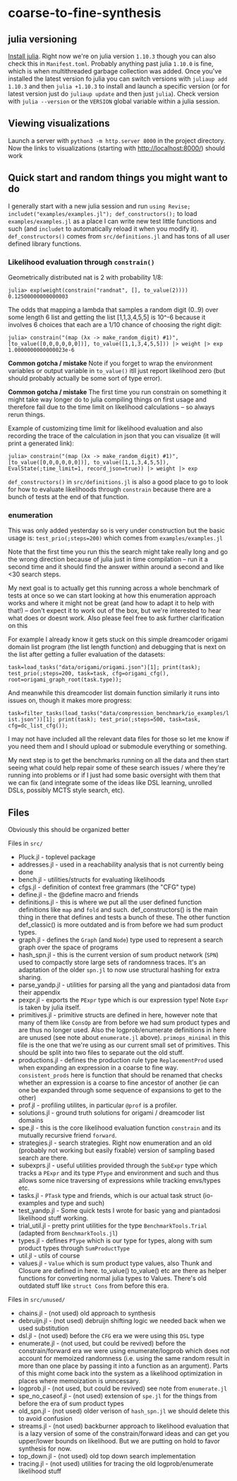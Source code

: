 # coarse-to-fine-synthesis

## julia versioning
[Install julia](https://julialang.org/downloads/). Right now we're on julia version `1.10.3` though you can also check this in `Manifest.toml`. Probably anything past julia `1.10.0` is fine, which is when multithreaded garbage collection was added. Once you've installed the latest version fo julia you can switch versions with `juliaup add 1.10.3` and then `julia +1.10.3` to install and launch a specific version (or for latest version just do `juliaup update` and then just `julia`). Check version with `julia --version` or the `VERSION` global variable within a julia session.

## Viewing visualizations

Launch a server with `python3 -m http.server 8000` in the project directory. Now the links to visualizations (starting with [http://localhost:8000/](http://localhost:8000/)) should work

## Quick start and random things you might want to do

I generally start with a new julia session and run `using Revise; includet("examples/examples.jl"); def_constructors();` to load `examples/examples.jl` as a place I can write new test little functions and such (and `includet` to automatically reload it when you modify it). `def_constructors()` comes from `src/definitions.jl` and has tons of all user defined library functions.

### Likelihood evaluation through `constrain()`
Geometrically distributed nat is 2 with probability 1/8:
```
julia> exp(weight(constrain("randnat", [], to_value(2))))
0.12500000000000003
```

The odds that mapping a lambda that samples a random digit (0..9) over some length 6 list and getting the list [1,1,3,4,5,5] is 10^-6 because it involves 6 choices that each are a 1/10 chance of choosing the right digit:
```
julia> constrain("(map (λx -> make_random_digit) #1)", [to_value([0,0,0,0,0,0])], to_value([1,1,3,4,5,5])) |> weight |> exp
1.0000000000000023e-6
```

**Common gotcha / mistake** Note if you forget to wrap the environment variables or output variable in `to_value()` itll just report likelihood zero (but should probably actually be some sort of type error).

**Common gotcha / mistake** The first time you run constrain on something it might take way longer do to julia compiling things on first usage and therefore fail due to the time limit on likelihood calculations – so always rerun things.

Example of customizing time limit for likelihood evaluation and also recording the trace of the calculation in json that you can visualize (it will print a generated link): 
```
julia> constrain("(map (λx -> make_random_digit) #1)", [to_value([0,0,0,0,0,0])], to_value([1,1,3,4,5,5]), EvalState(;time_limit=1, record_json=true)) |> weight |> exp
```

`def_constructors()` in `src/definitions.jl` is also a good place to go to look for how to evaluate likelihoods through `constrain` because there are a bunch of tests at the end of that function.

### enumeration
This was only added yesterday so is very under construction but the basic usage is:
`test_prio(;steps=200)` which comes from `examples/examples.jl`

Note that the first time you run this the search might take really long and go the wrong direction because of julia just in time compilation – run it a second time and it should find the answer within around a second and like <30 search steps.

My next goal is to actually get this running across a whole benchmark of tests at once so we can start looking at how this enumeration approach works and where it might not be great (and how to adapt it to help with that!) – don't expect it to work out of the box, but we're interested to hear what does or doesnt work. Also please feel free to ask further clarification on this

For example I already know it gets stuck on this simple dreamcoder origami domain list program (the list length function) and debugging that is next on the list after getting a fuller evaluation of the datasets:

`task=load_tasks("data/origami/origami.json")[1]; print(task); test_prio(;steps=200, task=task, cfg=origami_cfg(), root=origami_graph_root(task.type));`

And meanwhile this dreamcoder list domain function similarly it runs into issues on, though it makes more progress:

`task=filter_tasks(load_tasks("data/compression_benchmark/io_examples/list.json"))[1]; print(task); test_prio(;steps=500, task=task, cfg=dc_list_cfg());`

I may not have included all the relevant data files for those so let me know if you need them and I should upload or submodule everything or something.

My next step is to get the benchmarks running on all the data and then start seeing what could help repair some of these search issues / where they're running into problems or if I just had some basic oversight with them that we can fix (and integrate some of the ideas like DSL learning, unrolled DSLs, possibly MCTS style search, etc).

## Files
Obviously this should be organized better

Files in `src/`

- Pluck.jl - toplevel package
- addresses.jl - used in a reachability analysis that is not currently being done
- bench.jl - utilities/structs for evaluating likelihoods
- cfgs.jl - definition of context free grammars (the "CFG" type)
- define.jl - the @define macro and friends
- definitions.jl - this is where we put all the user defined function definitions like `map` and `fold` and such. def_constructors() is the main thing in there that defines and tests a bunch of these. The other function def_classic() is more outdated and is from before we had sum product types.
- graph.jl - defines the `Graph` (and `Node`) type used to represent a search graph over the space of programs
- hash_spn.jl - this is the current version of sum product network (`SPN`) used to compactly store large sets of randomness traces. It's an adaptation of the older `spn.jl` to now use structural hashing for extra sharing.
- parse_yandp.jl - utilities for parsing all the yang and piantadosi data from their appendix
- pexpr.jl - exports the `PExpr` type which is our expression type! Note `Expr` is taken by julia itself.
- primitives.jl - primitive structs are defined in here, however note that many of them like `ConsOp` are from before we had sum product types and are thus no longer used. Also the logprob/enumerate definitions in here are unused (see note about `enumerate.jl` above). `primops_minimal` in this file is the one that we're using as our current small set of primitives. This should be split into two files to separate out the old stuff.
- productions.jl - defines the production rule type `ReplacementProd` used when expanding an expression in a coarse to fine way. `consistent_prods` here is function that should be renamed that checks whether an expression is a coarse to fine ancestor of another (ie can one be expanded through some sequence of expansions to get to the other)
- prof.jl - profiling utilites, in particular `@prof` is a profiler.
- solutions.jl - ground truth solutions for origami / dreamcoder list domains
- spe.jl - this is the core likelihood evaluation function `constrain` and its mutually recursive friend `forward`. 
- strategies.jl - search strategies. Right now enumeration and an old (probably not working but easily fixable) version of sampling based search are there.
- subexprs.jl - useful utilities provided through the `SubExpr` type which tracks a `PExpr` and its type `PType` and environment and such and thus allows some nice traversing of expressions while tracking envs/types etc.
- tasks.jl - `PTask` type and friends, which is our actual task struct (io-examples and type and such)
- test_yandp.jl - Some quick tests I wrote for basic yang and piantadosi likelihood stuff working.
- trial_util.jl - pretty print utilities for the type `BenchmarkTools.Trial` (adapted from `BenchmarkTools.jl`)
- types.jl - defines `PType` which is our type for types, along with sum product types through `SumProductType`
- util.jl - utils of course
- values.jl - `Value` which is sum product type values, also Thunk and Closure are defined in here. to_value() to_value() etc are there as helper functions for converting normal julia types to Values. There's old outdated stuff like `struct Cons` from before this era.

Files in `src/unused/`
- chains.jl - (not used) old approach to synthesis
- debruijn.jl - (not used) debruijn shifting logic we needed back when we used substitution
- dsl.jl - (not used) before the `CFG` era we were using this `DSL` type
- enumerate.jl - (not used, but could be revived) before the constrain/forward era we were using enumerate/logprob which does not account for memoized randomness (i.e. using the same random result in more than one place by passing it into a function as an argument). Parts of this might come back into the system as a likelihood optimization in places where memoization is unncessary.
- logprob.jl - (not used, but could be revived) see note from `enumerate.jl`
- spe_no_caseof.jl - (not used) extension of `spe.jl` for the things from before the era of sum product types
- old_spn.jl - (not used) older verison of `hash_spn.jl` we should delete this to avoid confusion
- streams.jl - (not used) backburner approach to likelihood evaluation that is a lazy version of some of the constrain/forward ideas and can get you upper/lower bounds on likelihood. But we are putting on hold to favor synthesis for now.
- top_down.jl - (not used) old top down search implementation
- tracing.jl - (not used) utilities for tracing the old logprob/enumerate likelihood stuff







